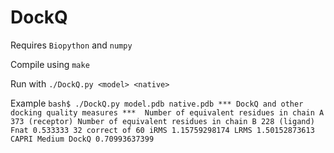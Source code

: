 # DockQ
Requires `Biopython` and `numpy` 

Compile using `make`

Run with
`./DockQ.py <model> <native>`

Example
`bash$ ./DockQ.py model.pdb native.pdb
*** DockQ and other docking quality measures *** 
Number of equivalent residues in chain A 373 (receptor)
Number of equivalent residues in chain B 228 (ligand)
Fnat 0.533333 32 correct of 60
iRMS 1.15759298174
LRMS 1.50152873613
CAPRI Medium
DockQ 0.70993637399`